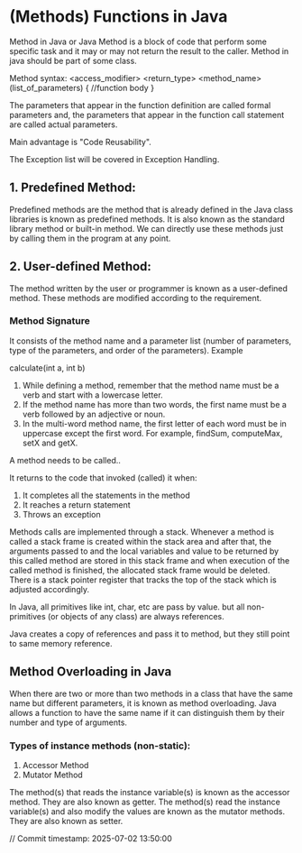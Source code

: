 # (Methods) Functions in Java
Method in Java or Java Method is a block of code that perform some specific task and it may or may not return the result to the caller.
Method in java should be part of some class.

Method syntax:
<access_modifier> <return_type> <method_name>(list_of_parameters)
{
    //function body 
}

The parameters that appear in the function definition are called formal parameters and, the parameters that appear in the function call statement are called actual parameters.

Main advantage is "Code Reusability".

The Exception list will be covered in Exception Handling.

## 1. Predefined Method: 
Predefined methods are the method that is already defined in the Java class libraries is known as predefined methods. It is also known as the standard library method or built-in method. We can directly use these methods just by calling them in the program at any point. 

## 2. User-defined Method:
The method written by the user or programmer is known as a user-defined method. These methods are modified according to the requirement.

### Method Signature
It consists of the method name and a parameter list (number of parameters, type of the parameters, and order of the parameters).
Example

calculate(int a, int b)

1. While defining a method, remember that the method name must be a verb and start with a lowercase letter.
2. If the method name has more than two words, the first name must be a verb followed by an adjective or noun.
3. In the multi-word method name, the first letter of each word must be in uppercase except the first word. For example, findSum, computeMax, setX and getX.


A method needs to be called..

It returns to the code that invoked (called) it when:  
1. It completes all the statements in the method
2. It reaches a return statement
3. Throws an exception


Methods calls are implemented through a stack. Whenever a method is called a stack frame is created within the stack area and after that, the arguments passed to and the local variables and value to be returned by this called method are stored in this stack frame and when execution of the called method is finished, the allocated stack frame would be deleted. There is a stack pointer register that tracks the top of the stack which is adjusted accordingly.

In Java, all primitives like int, char, etc are pass by value.
 but all non-primitives (or objects of any class) are always references.

Java creates a copy of references and pass it to method, but they still point to same memory reference.

## Method Overloading in Java
When there are two or more than two methods in a class that have the same name but different parameters, it is known as method overloading. Java allows a function to have the same name if it can distinguish them by their number and type of arguments.


### Types of instance methods (non-static):
1. Accessor Method
2. Mutator Method

The method(s) that reads the instance variable(s) is known as the accessor method.
They are also known as getter.
The method(s) read the instance variable(s) and also modify the values are known as the mutator methods. They are also known as setter.

// Commit timestamp: 2025-07-02 13:50:00